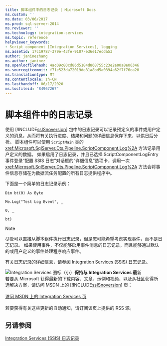 ```yaml
---
title: 脚本组件中的日志记录 | Microsoft Docs
ms.custom: ''
ms.date: 03/06/2017
ms.prod: sql-server-2014
ms.reviewer: ''
ms.technology: integration-services
ms.topic: reference
helpviewer_keywords:
- Script component [Integration Services], logging
ms.assetid: 17c19787-379e-43fe-9107-e36e17ecda53
author: janinezhang
ms.author: janinez
ms.openlocfilehash: 4ac09c80cd86d5184d868755c23e2e00a8e06346
ms.sourcegitcommit: f71e523da72019de81a8bd5a0394a62f7f76ea20
ms.translationtype: MT
ms.contentlocale: zh-CN
ms.lasthandoff: 06/17/2020
ms.locfileid: "84967267"
---
```

# <a name="logging-in-the-script-component"></a>脚本组件中的日志记录
  使用 [!INCLUDE[ssISnoversion](../../../includes/ssisnoversion-md.md)] 包中的日志记录可以记录预定义的事件或用户定义的消息，从而将有关执行进度、结果和问题的详细信息保存下来，以供日后分析。 脚本组件可以使用 `ScriptMain` 类的 <xref:Microsoft.SqlServer.Dts.Pipeline.ScriptComponent.Log%2A> 方法记录用户定义的数据。 如果启用了日志记录，并且已选择 ScriptComponentLogEntry 事件登录“配置 SSIS 日志”对话框的“详细信息”选项卡，调用一次 <xref:Microsoft.SqlServer.Dts.Pipeline.ScriptComponent.Log%2A> 方法会将事件信息存储在为数据流任务配置的所有日志提供程序中。  
  
 下面是一个简单的日志记录示例：  
  
 `Dim bt(0) As Byte`  
  
 `Me.Log("Test Log Event", _`  
  
 `0, _`  
  
 `bt)`  
  
> [!NOTE]  
>  尽管可以直接从脚本组件执行日志记录，但是您可能希望考虑实现事件，而不是日志记录。 如果使用事件，不仅能够启用事件消息的日志记录，而且能够通过默认的或用户定义的事件处理程序响应事件。  
  
 有关日志记录的详细信息，请参阅 [Integration Services (SSIS) 日志记录](../../performance/integration-services-ssis-logging.md)。  
  
![Integration Services 图标（小）](../../media/dts-16.gif "集成服务图标（小）")**保持与 Integration Services 最**新  <br /> 若要从 Microsoft 获得最新的下载内容、文章、示例和视频，以及从社区获得所选解决方案，请访问 MSDN 上的 [!INCLUDE[ssISnoversion](../../../includes/ssisnoversion-md.md)] 页：<br /><br /> [访问 MSDN 上的 Integration Services 页](https://go.microsoft.com/fwlink/?LinkId=136655)<br /><br /> 若要获得有关这些更新的自动通知，请订阅该页上提供的 RSS 源。  
  
## <a name="see-also"></a>另请参阅  
 [Integration Services (SSIS) 日志记录](../../performance/integration-services-ssis-logging.md)  
  
  
